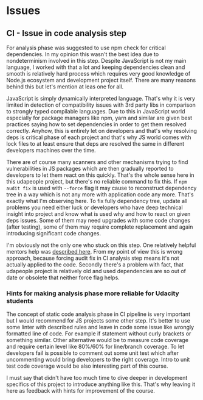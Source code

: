 # Issues

## CI - Issue in code analysis step 

For analysis phase was suggested to use npm check for critical dependencies. In my opinion this wasn't the best idea due to nondeterminism involved in this step.
Despite JavaScript is not my main language, I worked with that a lot and keeping dependencies clean and smooth is relatively hard process which requires 
very good knowledge of Node.js ecosystem and development project itself. There are many reasons behind this but let's mention at leas one for all.

JavaScript is simply dynamically interpreted language. That's why it is very limited in detection of compatibility issues with 3rd party libs in comparison 
to strongly typed compilable languages. Due to this in JavaScript world especially for package managers like npm, yarn and similar are given best practices
saying how to set dependencies in order to get them resolved correctly. Anyhow, this is entirely let on developers and that's why resolving deps is critical 
phase of each project and that's why JS world comes with lock files to at least ensure that deps are resolved the same in different developers machines over the
time.

There are of course many scanners and other mechanisms trying to find vulnerabilities in JS packages which are then gradually reported to developers to let them
react on this quickly. That's the whole sense here in this udapeople project, but there's no reliable command to fix this. If `npm audit fix` is used with 
`--force` flag it may cause to reconstruct dependency tree in a way which is not any more with application code any more. That's exactly what I'm observing here.
To fix fully dependency tree, update all problems you need either luck or developers who have deep technical insight into project and know what is used why and
how to react on given deps issues. Some of them may need upgrades with some code changes (after testing), some of them may require complete replacement and again
introducing significant code changes.

I'm obviously not the only one who stuck on this step. One relatively helpful mentors help was [described here](https://knowledge.udacity.com/questions/901582).
From my point of view this is wrong approach, because forcing audit fix in CI analysis step means it's not actually applied to the code. Secondly there's a problem
with fact, that udapeople project is relatively old and used dependencies are so out of date or obsolete that neither force flag helps.

### Hints for making analysis phase more reliable for Udacity students

The concept of static code analysis phase in CI pipeline is very important but I would recommend for JS projects some other step. It's better to use some linter
with described rules and leave in code some issue like wrongly formatted line of code. For example if statement without curly brackets or something similar. Other
alternative would be to measure code coverage and require certain level like 80%/60% for line/branch coverage. To let developers fail is possible to comment out
some unit test which after uncommenting would bring developers to the right coverage. Intro to unit test code coverage would be also interesting part of this course.

I must say that didn't have too much time to dive deeper in development specifics of this project to introduce anything like this. That's why leaving it here as
feedback with hints for improvement of the course.

